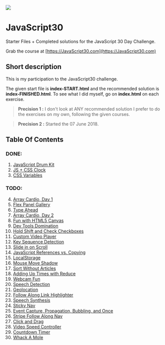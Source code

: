 ![](https://javascript30.com/images/JS3-social-share.png)

# JavaScript30

Starter Files + Completed solutions for the JavaScript 30 Day Challenge.

Grab the course at [https://JavaScript30.com](https://JavaScript30.com)

## Short description

This is my participation to the JavaScript30 challenge.

The given start file is **index-START.html** and the recommended solution is **index-FINISHED.html**.
To see what I did myself, go on **index.html** on each exercise.

> **Precision 1 :** I don't look at ANY recommended solution I prefer to do the exercises on my own, following the given courses.

> **Precision 2 :** Started the 07 June 2018.

## Table Of Contents

### DONE:

1.  [JavaScript Drum Kit](/01%20-%20JavaScript%20Drum%20Kit)
2.  [JS + CSS Clock](/02%20-%20JS%20%2B%20CSS%20Clock)
3.  [CSS Variables](/03%20-%20CSS%20Variables)

### TODO:

4.  [Array Cardio, Day 1](/04%20-%20Array%20Cardio%20Day%201/)
5.  [Flex Panel Gallery](/05%20-%20Flex%20Panel%20Gallery/)
6.  [Type Ahead](/06%20-%20Type%20Ahead/)
7.  [Array Cardio, Day 2](/07%20-%20Array%20Cardio%20Day%202/)
8.  [Fun with HTML5 Canvas](/08%20-%20Fun%20with%20HTML5%20Canvas/)
9.  [Dev Tools Domination](/09%20-%20DevTools%20Domination/)
10. [Hold Shift and Check Checkboxes](/10%20-%20Hold%20Shift%20and%20Check%20Checkboxes/)
11. [Custom Video Player](/11%20-%20Custom%20Video%20Player/)
12. [Key Sequence Detection](/12%20-%20Key%20Sequence%20Detection/)
13. [Slide in on Scroll](/13%20-%20Slide%20in%20on%20Scroll/)
14. [JavaScript References vs. Copying](/14%20-%20JavaScript%20References%20VS%20Copying)
15. [LocalStorage](/15%20-%20LocalStorage/)
16. [Mouse Move Shadow](/16%20-%20Mouse%20Move%20Shadow/)
17. [Sort Without Articles](/17%20-%20Sort%20Without%20Articles/)
18. [Adding Up Times with Reduce](/18%20-%20Adding%20Up%20Times%20with%20Reduce/)
19. [Webcam Fun](/19%20-%20Webcam%20Fun/)
20. [Speech Detection](/20%20-%20Speech%20Detection/)
21. [Geolocation](/21%20-%20Geolocation/)
22. [Follow Along Link Highlighter](/22%20-%20Follow%20Along%20Link%20Highlighter/)
23. [Speech Synthesis](/23%20-%20Speech%20Synthesis/)
24. [Sticky Nav](/24%20-%20Sticky%20Nav/)
25. [Event Capture, Propagation, Bubbling, and Once](/25%20-%20Event%20Capture,%20Propagation,%20Bubbling%20and%20Once/)
26. [Stripe Follow Along Nav](/26%20-%20Stripe%20Follow%20Along%20Nav/)
27. [Click and Drag](/27%20-%20Click%20and%20Drag/)
28. [Video Speed Controller](/28%20-%20Video%20Speed%20Controller/)
29. [Countdown Timer](/29%20-%20Countdown%20Timer/)
30. [Whack A Mole](/30%20-%20Whack%20A%20Mole/)
